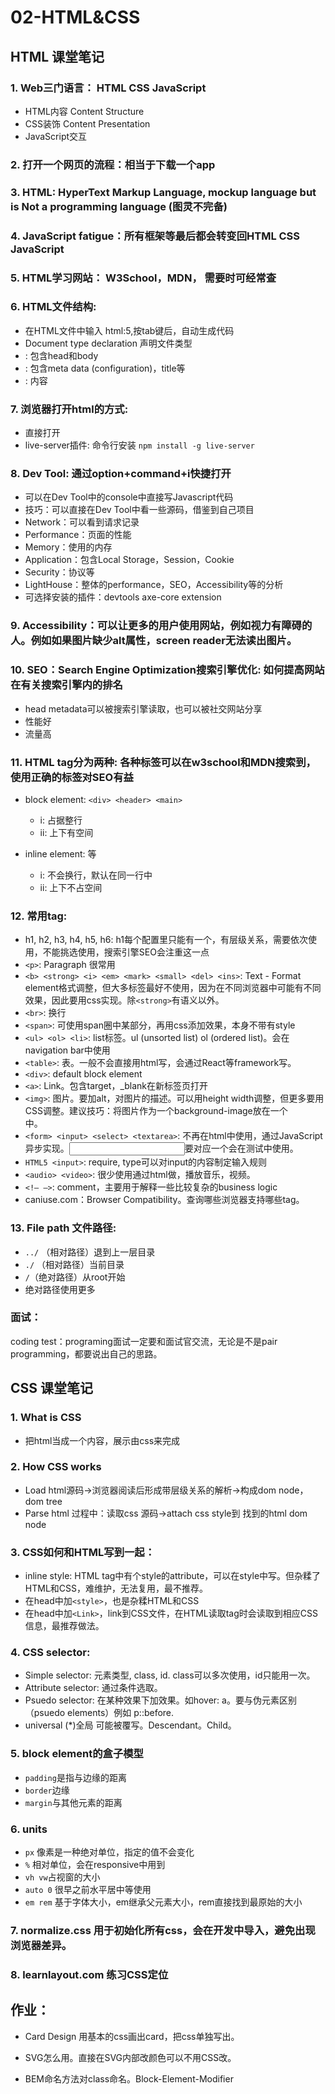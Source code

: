 # 02-HTML&CSS

## HTML 课堂笔记
### 1. Web三门语言： HTML CSS JavaScript
- HTML内容 Content Structure
- CSS装饰 Content Presentation
- JavaScript交互

### 2. 打开一个网页的流程：相当于下载一个app

### 3. HTML: HyperText Markup Language, mockup language but is Not a programming language (图灵不完备)

### 4. JavaScript fatigue：所有框架等最后都会转变回HTML CSS JavaScript

### 5. HTML学习网站： W3School，MDN， 需要时可经常查

### 6. HTML文件结构: 
- 在HTML文件中输入 html:5,按tab键后，自动生成代码
- <DOCTYPE> Document type declaration 声明文件类型
- <html>: 包含head和body
- <head>: 包含meta data (configuration)，title等
- <body>: 内容

### 7. 浏览器打开html的方式:
- 直接打开
- live-server插件: 命令行安装 ```npm install -g live-server```

### 8. Dev Tool: 通过option+command+i快捷打开
- 可以在Dev Tool中的console中直接写Javascript代码
- 技巧：可以直接在Dev Tool中看一些源码，借鉴到自己项目
- Network：可以看到请求记录
- Performance：页面的性能
- Memory：使用的内存
- Application：包含Local Storage，Session，Cookie
- Security：协议等
- LightHouse：整体的performance，SEO，Accessibility等的分析
- 可选择安装的插件：devtools axe-core extension

### 9. Accessibility：可以让更多的用户使用网站，例如视力有障碍的人。例如如果图片缺少alt属性，screen reader无法读出图片。

### 10. SEO：Search Engine Optimization搜索引擎优化: 如何提高网站在有关搜索引擎内的排名
- head metadata可以被搜索引擎读取，也可以被社交网站分享
- 性能好
- 流量高

### 11. HTML tag分为两种: 各种标签可以在w3school和MDN搜索到，使用正确的标签对SEO有益
- block element: `<div> <header> <main>`
    - i: 占据整行
    - ii: 上下有空间

- inline element: <span> 等
    - i: 不会换行，默认在同一行中
    - ii: 上下不占空间

### 12. 常用tag:
- h1, h2, h3, h4, h5, h6: h1每个配置里只能有一个，有层级关系，需要依次使用，不能挑选使用，搜索引擎SEO会注重这一点
- `<p>`: Paragraph 很常用
- `<b> <strong> <i> <em> <mark> <small> <del> <ins>`: Text - Format element格式调整，但大多标签最好不使用，因为在不同浏览器中可能有不同效果，因此要用css实现。除`<strong>`有语义以外。
- `<br>`: 换行
- `<span>`: 可使用span圈中某部分，再用css添加效果，本身不带有style
- `<ul> <ol> <li>`: list标签。ul (unsorted list) ol (ordered list)。会在navigation bar中使用
- `<table>`: 表。一般不会直接用html写，会通过React等framework写。
- `<div>`: default block element
- `<a>`: Link。包含target，_blank在新标签页打开
- `<img>`: 图片。要加alt，对图片的描述。可以用height width调整，但更多要用CSS调整。建议技巧：将图片作为一个background-image放在一个<div>中。
- `<form> <input> <select> <textarea>`: 不再在html中使用，通过JavaScript异步实现。<input>要对应一个<label>会在测试中使用。
- `HTML5 <input>`: require, type可以对input的内容制定输入规则
- `<audio> <video>`: 很少使用通过html做，播放音乐，视频。
- `<!— —>`: comment，主要用于解释一些比较复杂的business logic
- caniuse.com：Browser Compatibility。查询哪些浏览器支持哪些tag。

### 13. File path 文件路径:
- `../` （相对路径）退到上一层目录
- `./` （相对路径）当前目录
- `/`（绝对路径）从root开始
- 绝对路径使用更多

### 面试：
coding test：programing面试一定要和面试官交流，无论是不是pair programming，都要说出自己的思路。


## CSS 课堂笔记

### 1. What is CSS
- 把html当成一个内容，展示由css来完成

### 2. How CSS works 
- Load html源码->浏览器阅读后形成带层级关系的解析->构成dom node， dom tree
- Parse html 过程中：读取css 源码->attach css style到 找到的html dom node

### 3. CSS如何和HTML写到一起：
- inline style: HTML tag中有个style的attribute，可以在style中写。但杂糅了HTML和CSS，难维护，无法复用，最不推荐。
- 在head中加`<style>`，也是杂糅HTML和CSS
- 在head中加`<Link>`，link到CSS文件，在HTML读取tag时会读取到相应CSS信息，最推荐做法。

### 4. CSS selector:
- Simple selector: 元素类型, class, id. class可以多次使用，id只能用一次。
- Attribute selector: 通过条件选取。
- Psuedo selector: 在某种效果下加效果。如hover: a。要与伪元素区别（psuedo elements）例如 p::before.
- universal (*)全局 可能被覆写。Descendant。Child。 

### 5. block element的盒子模型
- `padding`是指与边缘的距离
- `border`边缘
- `margin`与其他元素的距离

### 6. units
- `px` 像素是一种绝对单位，指定的值不会变化
- `%` 相对单位，会在responsive中用到
- `vh vw`占视窗的大小
- `auto 0` 很早之前水平居中等使用
- `em rem` 基于字体大小，em继承父元素大小，rem直接找到最原始的大小

### 7. normalize.css 用于初始化所有css，会在开发中导入，避免出现浏览器差异。

### 8. learnlayout.com 练习CSS定位

## 作业：

- Card Design 用基本的css画出card，把css单独写出。

- SVG怎么用。直接在SVG内部改颜色可以不用CSS改。

- BEM命名方法对class命名。Block-Element-Modifier
